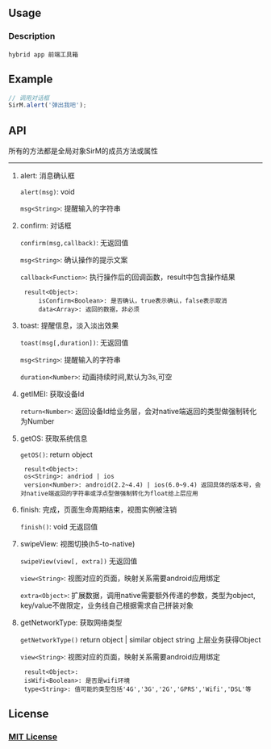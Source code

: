 ## Usage

### Description
	
	hybrid app 前端工具箱
	
## Example

```javascript
// 调用对话框
SirM.alert('弹出我吧');
```

## API

所有的方法都是全局对象SirM的成员方法或属性

----

1. alert: 消息确认框

	`alert(msg)`: void
	
	`msg<String>`: 提醒输入的字符串

2. confirm: 对话框
	
	`confirm(msg,callback)`: 无返回值
	
	`msg<String>`: 确认操作的提示文案
	
	`callback<Function>`: 执行操作后的回调函数，result中包含操作结果
	
		result<Object>: 
			isConfirm<Boolean>: 是否确认，true表示确认，false表示取消
			data<Array>: 返回的数据，非必须
		

3. toast: 提醒信息，淡入淡出效果

	`toast(msg[,duration])`: 无返回值
	
	`msg<String>`: 提醒输入的字符串
	
	`duration<Number>`: 动画持续时间,默认为3s,可空
	

4. getIMEI: 获取设备Id

	`return<Number>`: 返回设备Id给业务层，会对native端返回的类型做强制转化为Number 

5. getOS: 获取系统信息

	`getOS()`: return object
	
		result<Object>: 
		os<String>: andriod | ios
		version<Number>: android(2.2~4.4) | ios(6.0~9.4) 返回具体的版本号，会对native端返回的字符串或浮点型做强制转化为float给上层应用

6. finish: 完成，页面生命周期结束，视图实例被注销
	
	`finish()`: void 无返回值

7. swipeView: 视图切换(h5-to-native)

	`swipeView(view[, extra])` 无返回值
	
	`view<String>`: 视图对应的页面，映射关系需要android应用绑定
	
	`extra<Object>`: 扩展数据，调用native需要额外传递的参数，类型为object, key/value不做限定，业务线自己根据需求自己拼装对象

8. getNetworkType: 获取网络类型
	
	`getNetworkType()` return object | similar object string 上层业务获得Object
	
	`view<String>`: 视图对应的页面，映射关系需要android应用绑定
	
		result<Object>:
		isWifi<Boolean>: 是否是wifi环境
		type<String>: 值可能的类型包括'4G','3G','2G','GPRS','Wifi','DSL'等

## License
### [MIT License](https://en.wikipedia.org/wiki/MIT_License)
